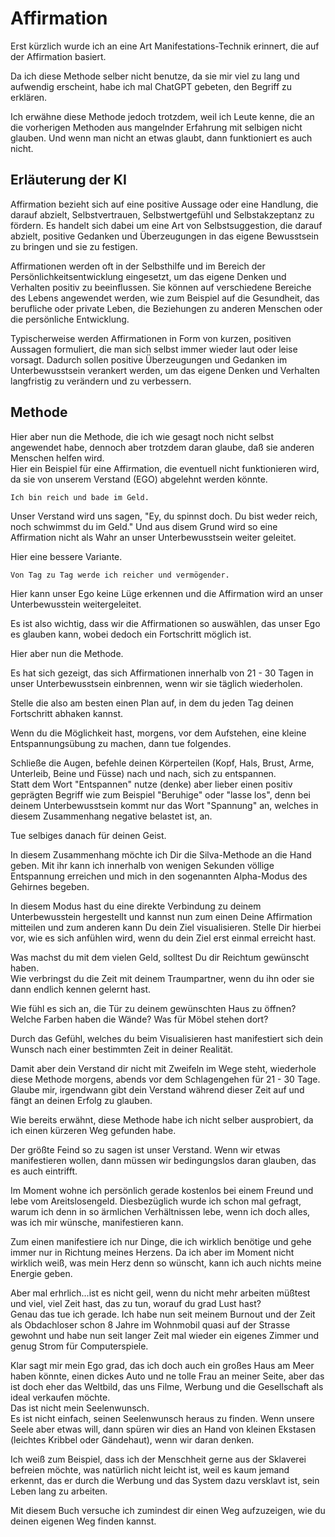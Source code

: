 # Affirmation

Erst kürzlich wurde ich an eine Art Manifestations-Technik erinnert, die auf der Affirmation basiert.

Da ich diese Methode selber nicht benutze, da sie mir viel zu lang und aufwendig erscheint, habe ich mal ChatGPT gebeten, den Begriff zu erklären.  

Ich erwähne diese Methode jedoch trotzdem, weil ich Leute kenne, die an die vorherigen Methoden aus mangelnder Erfahrung mit selbigen nicht glauben. 
Und wenn man nicht an etwas glaubt, dann funktioniert es auch nicht.

## Erläuterung der KI
Affirmation bezieht sich auf eine positive Aussage oder eine Handlung, die darauf abzielt, Selbstvertrauen, Selbstwertgefühl und Selbstakzeptanz zu fördern. Es handelt sich dabei um eine Art von Selbstsuggestion, die darauf abzielt, positive Gedanken und Überzeugungen in das eigene Bewusstsein zu bringen und sie zu festigen.

Affirmationen werden oft in der Selbsthilfe und im Bereich der Persönlichkeitsentwicklung eingesetzt, um das eigene Denken und Verhalten positiv zu beeinflussen. Sie können auf verschiedene Bereiche des Lebens angewendet werden, wie zum Beispiel auf die Gesundheit, das berufliche oder private Leben, die Beziehungen zu anderen Menschen oder die persönliche Entwicklung.

Typischerweise werden Affirmationen in Form von kurzen, positiven Aussagen formuliert, die man sich selbst immer wieder laut oder leise vorsagt. Dadurch sollen positive Überzeugungen und Gedanken im Unterbewusstsein verankert werden, um das eigene Denken und Verhalten langfristig zu verändern und zu verbessern.

## Methode  
Hier aber nun die Methode, die ich wie gesagt noch nicht selbst angewendet habe, dennoch aber trotzdem daran glaube, daß sie anderen Menschen helfen wird.  
Hier ein Beispiel für eine Affirmation, die eventuell nicht funktionieren wird, da sie von unserem Verstand (EGO) abgelehnt werden könnte.
```
Ich bin reich und bade im Geld.
```

Unser Verstand wird uns sagen, "Ey, du spinnst doch. Du bist weder reich, noch schwimmst du im Geld."
Und aus disem Grund wird so eine Affirmation nicht als Wahr an unser Unterbewusstsein weiter geleitet.

Hier eine bessere Variante.
```
Von Tag zu Tag werde ich reicher und vermögender.
```

Hier kann unser Ego keine Lüge erkennen und die Affirmation wird an unser Unterbewusstein weitergeleitet.  

Es ist also wichtig, dass wir die Affirmationen so auswählen, das unser Ego es glauben kann, wobei dedoch ein Fortschritt möglich ist.  

Hier aber nun die Methode.

Es hat sich gezeigt, das sich Affirmationen innerhalb von 21 - 30 Tagen in unser Unterbewusstsein einbrennen, wenn wir sie täglich wiederholen.  

Stelle die also am besten einen Plan auf, in dem du jeden Tag deinen Fortschritt abhaken kannst.  

Wenn du die Möglichkeit hast, morgens, vor dem Aufstehen, eine kleine Entspannungsübung zu machen, dann tue folgendes.  

Schließe die Augen, befehle deinen Körperteilen (Kopf, Hals, Brust, Arme, Unterleib, Beine und Füsse) nach und nach, sich zu entspannen.  
Statt dem Wort "Entspannen" nutze (denke) aber lieber einen positiv geprägten Begriff wie zum Beispiel "Beruhige" oder "lasse los", denn bei deinem Unterbewusstsein kommt nur das Wort "Spannung" an, welches in diesem Zusammenhang negative belastet ist, an.  

Tue selbiges danach für deinen Geist.  

In diesem Zusammenhang möchte ich Dir die Silva-Methode an die Hand geben. Mit ihr kann ich innerhalb von wenigen Sekunden völlige Entspannung erreichen und mich in den sogenannten Alpha-Modus des Gehirnes begeben.  

In diesem Modus hast du eine direkte Verbindung zu deinem Unterbewusstein hergestellt und kannst nun zum einen Deine Affirmation mitteilen und zum anderen kann Du dein Ziel visualisieren. Stelle Dir hierbei vor, wie es sich anfühlen wird, wenn du dein Ziel erst einmal erreicht hast.  

Was machst du mit dem vielen Geld, solltest Du dir Reichtum gewünscht haben.  
Wie verbringst du die Zeit mit deinem Traumpartner, wenn du ihn oder sie dann endlich kennen gelernt hast.  

Wie fühl es sich an, die Tür zu deinem gewünschten Haus zu öffnen? Welche Farben haben die Wände? Was für Möbel stehen dort?  

Durch das Gefühl, welches du beim Visualisieren hast manifestiert sich dein Wunsch nach einer bestimmten Zeit in deiner Realität.  

Damit aber dein Verstand dir nicht mit Zweifeln im Wege steht, wiederhole diese Methode morgens, abends vor dem Schlagengehen für 21 - 30 Tage.  
Glaube mir, irgendwann gibt dein Verstand während dieser Zeit auf und fängt an deinen Erfolg zu glauben.  

Wie bereits erwähnt, diese Methode habe ich nicht selber ausprobiert, da ich einen kürzeren Weg gefunden habe.  

Der größte Feind so zu sagen ist unser Verstand. Wenn wir etwas manifestieren wollen, dann müssen wir bedingungslos daran glauben, das es auch eintrifft.  

Im Moment wohne ich persönlich gerade kostenlos bei einem Freund und lebe vom Areitslosengeld. Diesbezüglich wurde ich schon mal gefragt, warum ich denn in so ärmlichen Verhältnissen lebe, wenn ich doch alles, was ich mir wünsche, manifestieren kann.  

Zum einen manifestiere ich nur Dinge, die ich wirklich benötige und gehe immer nur in Richtung meines Herzens. Da ich aber im Moment nicht wirklich weiß, was mein Herz denn so wünscht, kann ich auch nichts meine Energie geben.  

Aber mal erhrlich...ist es nicht geil, wenn du nicht mehr arbeiten müßtest und viel, viel Zeit hast, das zu tun, worauf du grad Lust hast?  
Genau das tue ich gerade. Ich habe nun seit meinem Burnout und der Zeit als Obdachloser schon 8 Jahre im Wohnmobil quasi auf der Strasse gewohnt und habe nun seit langer Zeit mal wieder ein eigenes Zimmer und genug Strom für Computerspiele.  

Klar sagt mir mein Ego grad, das ich doch auch ein großes Haus am Meer haben könnte, einen dickes Auto und ne tolle Frau an meiner Seite, aber das ist doch eher das Weltbild, das uns Filme, Werbung und die Gesellschaft als ideal verkaufen möchte.  
Das ist nicht mein Seelenwunsch.  
Es ist nicht einfach, seinen Seelenwunsch heraus zu finden. 
Wenn unsere Seele aber etwas will, dann spüren wir dies an Hand von kleinen Ekstasen (leichtes Kribbel oder Gändehaut), wenn wir daran denken.  

Ich weiß zum Beispiel, dass ich der Menschheit gerne aus der Sklaverei befreien möchte, was natürlich nicht leicht ist, weil es kaum jemand erkennt, das er durch die Werbung und das System dazu versklavt ist, sein Leben lang zu arbeiten.  

Mit diesem Buch versuche ich zumindest dir einen Weg aufzuzeigen, wie du deinen eigenen Weg finden kannst.
 


   

